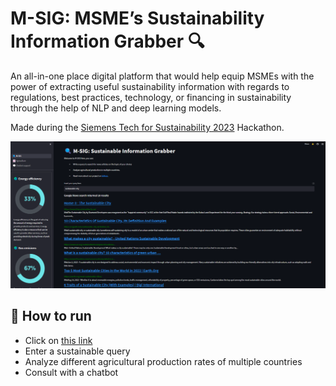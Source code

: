 # M-SIG: MSME’s Sustainability Information Grabber 🔍

An all-in-one place digital platform that would help equip MSMEs with the power of extracting useful sustainability information with regards to regulations, best practices, technology, or financing in sustainability through the help of NLP and deep learning models.

Made during the [Siemens Tech for Sustainability 2023](https://ecosystem.siemens.com/techforsustainability/hackathon/overview?linkId=300000004465793) Hackathon.

![](interface.png)

## 📌 How to run
- Click on [this link](https://m-sig-siemens.streamlit.app/)
- Enter a sustainable query
- Analyze different agricultural production rates of multiple countries
- Consult with a chatbot

